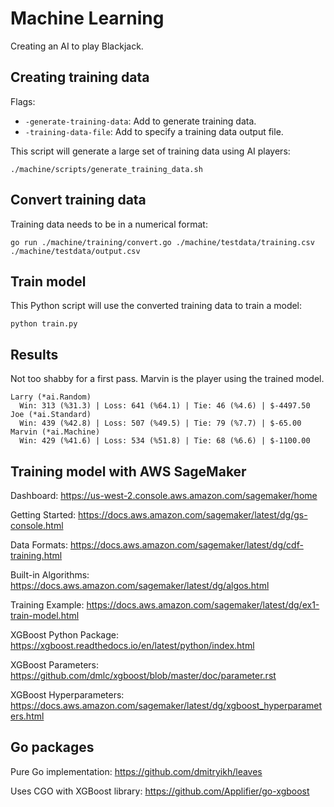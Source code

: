 # Machine Learning
Creating an AI to play Blackjack.

## Creating training data
Flags:
- `-generate-training-data`: Add to generate training data.
- `-training-data-file`: Add to specify a training data output file.

This script will generate a large set of training data using AI players:
```
./machine/scripts/generate_training_data.sh
```

## Convert training data
Training data needs to be in a numerical format:
```
go run ./machine/training/convert.go ./machine/testdata/training.csv ./machine/testdata/output.csv
```

## Train model
This Python script will use the converted training data to train a model:
```
python train.py
```

## Results
Not too shabby for a first pass. Marvin is the player using the trained model.
```
Larry (*ai.Random)
  Win: 313 (%31.3) | Loss: 641 (%64.1) | Tie: 46 (%4.6) | $-4497.50
Joe (*ai.Standard)
  Win: 439 (%42.8) | Loss: 507 (%49.5) | Tie: 79 (%7.7) | $-65.00
Marvin (*ai.Machine)
  Win: 429 (%41.6) | Loss: 534 (%51.8) | Tie: 68 (%6.6) | $-1100.00
```

## Training model with AWS SageMaker
Dashboard:
https://us-west-2.console.aws.amazon.com/sagemaker/home

Getting Started:
https://docs.aws.amazon.com/sagemaker/latest/dg/gs-console.html

Data Formats:
https://docs.aws.amazon.com/sagemaker/latest/dg/cdf-training.html

Built-in Algorithms:
https://docs.aws.amazon.com/sagemaker/latest/dg/algos.html

Training Example:
https://docs.aws.amazon.com/sagemaker/latest/dg/ex1-train-model.html

XGBoost Python Package:
https://xgboost.readthedocs.io/en/latest/python/index.html

XGBoost Parameters:
https://github.com/dmlc/xgboost/blob/master/doc/parameter.rst

XGBoost Hyperparameters:
https://docs.aws.amazon.com/sagemaker/latest/dg/xgboost_hyperparameters.html

## Go packages
Pure Go implementation:
https://github.com/dmitryikh/leaves

Uses CGO with XGBoost library:
https://github.com/Applifier/go-xgboost
